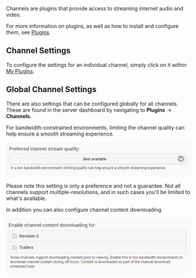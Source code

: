 Channels are plugins that provide access to streaming internet audio and video.

For more information on plugins, as well as how to install and configure them, see [Plugins](Plugins).

## Channel Settings

To configure the settings for an individual channel, simply click on it within [My Plugins](Plugins#my-plugins). 

## Global Channel Settings

There are also settings that can be configured globally for all channels. These are found in the server dashboard by navigating to **Plugins** -> **Channels**.

For bandwidth-constrained environments, limiting the channel quality can help ensure a smooth streaming experience. 

![](images/server/channels1.png)

Please note this setting is only a preference and not a guarantee. Not all channels support multiple-resolutions, and in such cases you'll be limited to what's available.

In addition you can also configure channel content downloading. 

![](images/server/channels2.png)